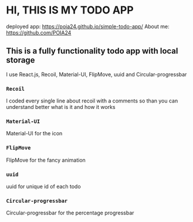 # HI, THIS IS MY TODO APP

deployed app: https://poia24.github.io/simple-todo-app/
About me:
https://github.com/POIA24

## This is a fully functionality todo app with local storage

I use React.js, Recoil, Material-UI, FlipMove, uuid and Circular-progressbar

### `Recoil`

I coded every single line about recoil with a comments so than you can understand better what is it and how it works

### `Material-UI`

Material-UI for the icon

### `FlipMove`

FlipMove for the fancy animation

### `uuid`

uuid for unique id of each todo

### `Circular-progressbar`

Circular-progressbar for the percentage progressbar
